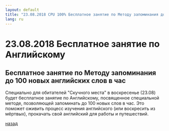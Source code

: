 ```yaml
---
layout: default
title: "23.08.2018 CPU 100% Бесплатное занятие по Методу запоминания до 100 новых английских слов в час"
lang: ru
---
```


# [](#header-1) 23.08.2018 Бесплатное занятие по Английскому

## Бесплатное занятие по Методу запоминания до 100 новых английских слов в час

Специально для обитателей "Скучного места" в воскресенье (23.08) будет бесплатное занятие по Английскому, 
посвященное специальной методе, позволяющей запоминать до 100 новых слов в час. 
Это поможет оживить процесс изучения английского (или воскресить из мёртвых), прокачать свой английский для работы и путешествий.

[назад](../events/)
